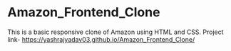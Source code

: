 # Amazon_Frontend_Clone
This is a basic responsive clone of Amazon using HTML and CSS.
Project link- https://yashrajyadav03.github.io/Amazon_Frontend_Clone/
